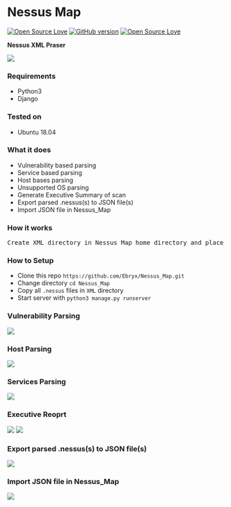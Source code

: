 # Nessus Map
[![Open Source Love](https://badges.frapsoft.com/os/v1/open-source.svg?v=102)](https://github.com/ellerbrock/open-source-badge/)
[![GitHub version](https://d25lcipzij17d.cloudfront.net/badge.svg?id=gh&v=1.0)](http://badge.fury.io/gh/boennemann%2Fbadges)
[![Open Source Love](https://badges.frapsoft.com/os/mit/mit.svg?v=102)](https://github.com/ellerbrock/open-source-badge/)

**Nessus XML Praser**

<img src="https://i.imgur.com/gtw4lVP.png" />

### Requirements
- Python3
- Django

### Tested on
- Ubuntu 18.04

### What it does
- Vulnerability based parsing
- Service based parsing
- Host bases parsing
- Unsupported OS parsing
- Generate Executive Summary of scan
- Export parsed .nessus(s) to JSON file(s)  
- Import JSON file in Nessus_Map

### How it works
<pre>Create XML directory in Nessus_Map home directory and place all .nessus files under XML directory and start server.</pre>

### How to Setup
- Clone this repo `https://github.com/Ebryx/Nessus_Map.git`
- Change directory `cd Nessus_Map`
- Copy all `.nessus` files in `XML` directory
- Start server with `python3 manage.py runserver`


### Vulnerability Parsing

<img src="https://i.imgur.com/etrzGc3.gif" />


### Host Parsing

<img src="https://i.imgur.com/sgZp1AI.png" />


### Services Parsing

<img src="https://i.imgur.com/FZUFRKm.png" />


### Executive Reoprt

<img src="https://i.imgur.com/J4vrkD7.png" />

<img src="https://i.imgur.com/vWeU257.png" />


### Export parsed .nessus(s) to JSON file(s)

<img src="https://i.imgur.com/aQaPBZm.gif" />


### Import JSON file in Nessus_Map

<img src="https://i.imgur.com/oDBuD8r.gif" />
